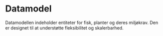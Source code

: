 
# Datamodel

Datamodellen indeholder entiteter for fisk, planter og deres miljøkrav. Den er designet til at understøtte fleksibilitet og skalerbarhed.
